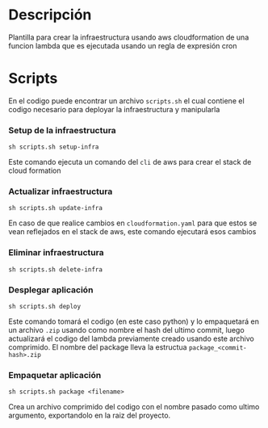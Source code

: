 # Descripción
Plantilla para crear la infraestructura usando aws cloudformation de una funcion lambda que es ejecutada usando un regla de expresión cron

# Scripts
En el codigo puede encontrar un archivo `scripts.sh` el cual contiene el codigo necesario para deployar la infraestructura y manipularla

### Setup de la infraestructura

`sh scripts.sh setup-infra`

Este comando ejecuta un comando del `cli` de aws para crear el stack de cloud formation

### Actualizar infraestructura

`sh scripts.sh update-infra`

En caso de que realice cambios en `cloudformation.yaml` para que estos se vean reflejados en el stack de aws, este comando ejecutará esos cambios

### Eliminar infraestructura

`sh scripts.sh delete-infra`

### Desplegar aplicación

`sh scripts.sh deploy`

Este comando tomará el codigo (en este caso python) y lo empaquetará en un archivo `.zip` usando como nombre el hash del ultimo commit, luego
actualizará el codigo del lambda previamente creado usando este archivo comprimido.
El nombre del package lleva la estructua `package_<commit-hash>.zip`

### Empaquetar aplicación

`sh scripts.sh package <filename>`

Crea un archivo comprimido del codigo con el nombre pasado como ultimo argumento, exportandolo en la raiz del proyecto.
